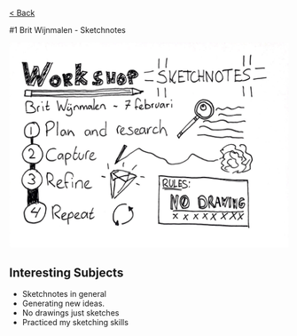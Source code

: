 [< Back](../README.md)

#1 Brit Wijnmalen - Sketchnotes

![](../images/week1.jpg)

## Interesting Subjects

- Sketchnotes in general
- Generating new ideas.
- No drawings just sketches
- Practiced my sketching skills
